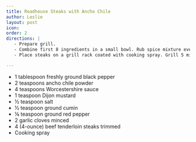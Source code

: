 ```yaml
---
title: Roadhouse Steaks with Ancho Chile
author: Leslie
layout: post
icon:
order: 2
directions: | 
   - Prepare grill.
   - Combine first 8 ingredients in a small bowl. Rub spice mixture evenly over steaks; let stand 10 minutes. 
   - Place steaks on a grill rack coated with cooking spray. Grill 5 minutes on each side or until desired degree of doneness.

---
```


- 1 tablespoon freshly ground black pepper
- 2 teaspoons ancho chile powder
- 4 teaspoons Worcestershire sauce
- 1 teaspoon Dijon mustard
- ½ teaspoon salt
- ½ teaspoon ground cumin
- ⅛ teaspoon ground red pepper
- 2 garlic cloves minced
- 4 (4-ounce) beef tenderloin steaks trimmed
- Cooking spray
